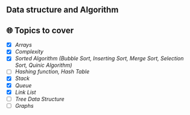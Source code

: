 ## Data structure and Algorithm

## 🌐 Topics to cover

- [x] _Arrays_
- [x] _Complexity_
- [x] _Sorted Algorithm (Bubble Sort, Inserting Sort, Merge Sort, Selection Sort, Quinic Algorithm)_
- [ ] _Hashing function, Hash Table_
- [x] _Stack_
- [x] _Queue_
- [x] _Link List_
- [ ] _Tree Data Structure_
- [ ] _Graphs_
